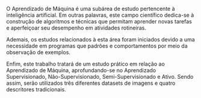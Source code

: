 O Aprendizado de Máquina é uma subárea de estudo pertencente à inteligência artificial. Em outras palavras, este campo científico dedica-se à construção de algoritmos e técnicas que permitam aprender novas tarefas e aperfeiçoar seu desempenho em atividades rotineiras.

Ademais, os estudos relacionados à esta área foram iniciados devido a uma necessidade em programas que padrões e comportamentos por meio da observação de exemplos.

Enfim, este trabalho tratará de um estudo prático em relação ao Aprendizado de Máquina, aprofundando-se no Aprendizado Supervisionado, Não-Supervisionado, Semi-Supervisionado e Ativo. Sendo assim, serão utilizados três diferentes datasets de imagens e quatro descritores tradicionais.
